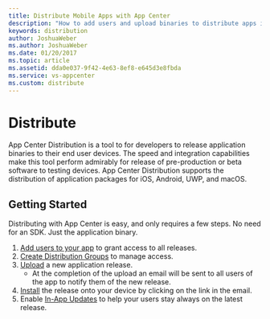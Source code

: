 ```yaml
---
title: Distribute Mobile Apps with App Center
description: "How to add users and upload binaries to distribute apps in App Center."
keywords: distribution
author: JoshuaWeber
ms.author: JoshuaWeber
ms.date: 01/20/2017
ms.topic: article
ms.assetid: dda0e037-9f42-4e63-8ef8-e645d3e8fbda
ms.service: vs-appcenter
ms.custom: distribute
---
```


# Distribute

App Center Distribution is a tool to for developers to release application binaries to their end user devices. The speed and integration capabilities make this tool perform admirably for release of pre-production or beta software to testing devices. App Center Distribution supports the distribution of application packages for iOS, Android, UWP, and macOS.

## Getting Started

Distributing with App Center is easy, and only requires a few steps. No need for an SDK. Just the application binary.

1. [Add users to your app][add_users] to grant access to all releases.
2. [Create Distribution Groups][dist_groups] to manage access.
3. [Upload][upload] a new application release.
    - At the completion of the upload an email will be sent to all users of the app to notify them of the new release.
4. [Install][install] the release onto your device by clicking on the link in the email.
5. Enable [In-App Updates][in-app-updates] to help your users stay always on the latest release.

[add_users]: ~/dashboard/creating-and-managing-apps.md
[dist_groups]: groups.md
[upload]: uploading.md
[install]: installation.md
[in-app-updates]: inappupdates.md

